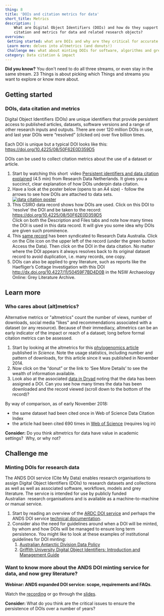 ```yaml
---
thing: 8
title: 'DOIs and citation metrics for data'
short_title: Metrics
description: |
    What are Digital Object Identifiers (DOIs) and how do they support data
    citation and metrics for data and related research objects?
overview:
 Getting started: what are DOIs and why are they critical for accurate citation metrics?
 Learn more: delves into altmetrics (and donuts!)
 Challenge me: what about minting DOIs for software, algorithms and grey literature?
category: Data citation & impact
---
```

**Did you know?** You don't need to do all three streams, or even stay
in the same stream. 23 Things is about picking which Things and streams
you want to explore or know more about.

## Getting started
### DOIs, data citation and metrics

Digital Object Identifiers (DOIs) are unique identifiers that provide
persistent access to published articles, datasets, software versions and
a range of other research inputs and outputs. There are over 120 million
DOIs in use, and last year DOIs were “resolved” (clicked on) over five
billion times.

Each DOI is unique but a typical DOI looks like this: <https://doi.org/10.4225/08/50F62E0D359D5>

DOIs can be used to collect citation metrics about the use of a dataset
or article.

1.  Start by watching this short  video [Persistent identifiers and data
    citation explained](https://www.youtube.com/watch?v=PgqtiY7oZ6k)
    (4.5 min) from Research Data Netherlands. It gives you a succinct,
    clear explanation of how DOIs underpin data citation.
2.  Have a look at the poster below (opens to an A4 size) - follow the
    arrows to see how DOIs are attached to data sets.\
    [![data citation
    poster](https://www.ands.org.au/__data/assets/image/0008/471185/data-citation-poster-small.png)](https://www.ands.org.au/__data/assets/pdf_file/0003/383025/data_citation_poster.pdf "data citation poster")
3.  This CSIRO data record shows how DOIs are used. Click on this DOI to
    ‘resolve’ the DOI and be taken to the record:
    <https://doi.org/10.4225/08/50F62E0D359D5>\
    Click on both the Description and Files tabs and note how many times
    the DOI is used in this data record. It will give you some idea why
    DOIs are given such prominence.
4.  This [same
    record](https://researchdata.ands.org.au/time-series-plankton-loganaposs-dam "time series plankton record") has
    been syndicated to Research Data Australia. Click on the Cite icon
    on the upper left of the record (under the green button Access the
    Data). Then click on the DOI in the data citation. No matter where
    the DOI appears it always resolves back to its original dataset
    record to avoid duplication, i.e. many records, one copy.
5.  DOIs can also be applied to grey literature, such as reports like
    the Haefliger’s Cottage Investigation with this DOI
    <http://dx.doi.org/10.4227/11/50459F7BD4D0B> in the NSW Archaeology
    Online: Grey Literature Archive.

## Learn more
### Who cares about (alt)metrics?

Alternative metrics or "altmetrics" count the number of views, number of
downloads, social media "likes" and recommendations associated with a
dataset (or any resource). Because of their immediacy, altmetrics can be
an early indicator of the impact or reach of a dataset; long before
formal citation metrics can be assessed.

1.  Start by looking at the altmetrics for this [phylogenomics
    article](http://www.sciencemag.org/articleusage?gca=sci;346/6210/763 "phylogenomics article")
    published in *Science*. Note the usage statistics, including number
    and pattern of downloads, for this article since it was published in
    November 2014.
2.  Now click on the “donut” or the link to ‘See More Details’ to see
    the wealth of information available.
3.  Look also at the associated [data in
    Dryad](http://datadryad.org/resource/doi:10.5061/dryad.3c0f1) noting
    that the data has been assigned a DOI. Can you see how many times
    the data has been downloaded and the record viewed (scroll down to
    the bottom of the record)?

By way of comparison, as of early November 2018:

-   the same dataset had been cited once in Web of Science Data Citation
    Index
-   the article had been cited 690 times in [Web of
    Science](http://apps.webofknowledge.com/full_record.do?product=WOS&search_mode=GeneralSearch&qid=2&SID=E4hcr2sIg7gEPv5OcTf&page=1&doc=3 "Web of science - citation of Phylogenomics paper") (requires log in)

**Consider:** Do you think altmetrics for data have value in academic
settings?  Why, or why not?

## Challenge me
### Minting DOIs for research data

The ANDS DOI service (Cite My Data) enables research organisations to
assign Digital Object Identifiers (DOIs) to research datasets and
collections as well as well as associated software, workflows, models
and grey literature. The service is intended for use by publicly funded
Australian  research organisations and is available as a
machine-to-machine or manual service.

1.  Start by reading an overview of the [ARDC DOI
    service](https://ardc.edu.au/services/identifier/doi/ "DOI service")
    and perhaps the ANDS DOI service [technical
    documentation](https://documentation.ands.org.au/display/DOC/DOI+Service).
2.  Consider also the need for guidelines around when a DOI will be
    minted, by whom and how DOIs will be managed to ensure long term
    persistence. You might like to look at these examples of
    institutional guidelines for DOI minting:
    1.  [Australian Antarctic Division Data
        Policy](https://data.aad.gov.au/aadc/about/data_policy.cfm#Metadata "Australian Antarctic division data policy")
    2.  [Griffith University Digital Object Identifiers: Introduction
        and Management
        Guide](https://www2.griffith.edu.au/__data/assets/pdf_file/0039/198795/Griffith-University-DOI-guide_1.1-Rev.pdf "Griffith University DOI Guide")

### Want to know more about the ANDS DOI minting service for data, and now grey literature?

**Webinar: ANDS expanded DOI service: scope, requirements and FAQs**.

Watch the [recording](https://youtu.be/FZPbhHI-a_c "Recording") or go
through the
[slides](http://www.slideshare.net/AustralianNationalDataService/doi-service-expanded-from-webinar-11th-may-2016).

**Consider:** What do you think are the critical issues to ensure the
persistence of DOIs over a number of years?